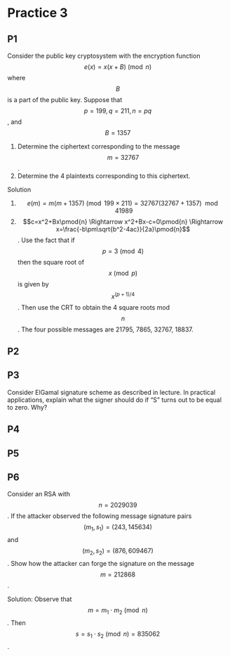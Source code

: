# Practice 3

## P1

Consider the public key cryptosystem with the encryption function $$e(x)=x(x+B) \pmod {n}$$ where $$B$$ is a part of the public key. Suppose that $$p=199, q=211, n=pq$$, and $$B=1357$$

1. Determine the ciphertext corresponding to the message $$m=32767$$.
2. Determine the 4 plaintexts corresponding to this ciphertext.

Solution

1. $$e(m)=m(m+1357)\pmod {199\times211}=32767(32767+1357)\mod 41989$$
2. $$c=x^2+Bx\pmod{n} \Rightarrow x^2+Bx-c=0\pmod{n} \Rightarrow x=\frac{-b\pm\sqrt{b^2-4ac}}{2a}\pmod{n}$$. Use the fact that if $$p=3 \pmod 4$$ then the square root of $$x \pmod p$$ is given by $$x ^{(p+1)/4}$$. Then use the CRT to obtain the 4 square roots mod $$n$$. The four possible messages are 21795, 7865, 32767, 18837.

## P2

## P3

Consider ElGamal signature scheme as described in lecture. In practical applications, explain what the signer should do if “S” turns out to be equal to zero. Why?



## P4

## P5

## P6

Consider an RSA with $$n= 2029039$$. If the attacker observed the following message signature pairs $$(m_1,s_1)=(243, 145634)$$ and $$(m_2,s_2)=(876, 609467)$$. Show how the attacker can forge the signature on the message $$m= 212868$$. 

Solution: Observe that $$m=m_1\cdot m_2 \pmod n$$_._ Then $$s= s_1\cdot s_2 \pmod n= 835062$$.



